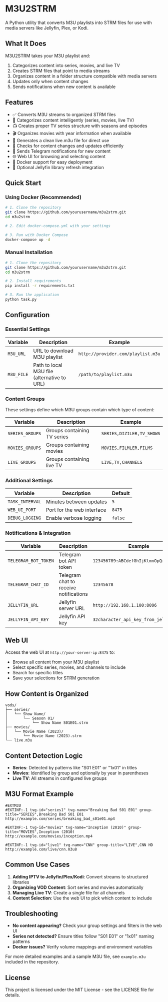 # M3U2STRM

A Python utility that converts M3U playlists into STRM files for use with media servers like Jellyfin, Plex, or Kodi.

## What It Does

M3U2STRM takes your M3U playlist and:
1. Categorizes content into series, movies, and live TV
2. Creates STRM files that point to media streams
3. Organizes content in a folder structure compatible with media servers
4. Updates only when content changes
5. Sends notifications when new content is available

## Features

- ✅ Converts M3U streams to organized STRM files
- 📁 Categorizes content intelligently (series, movies, live TV)
- 📺 Creates proper TV series structure with seasons and episodes
- 🎬 Organizes movies with year information when available
- 📡 Generates a clean live.m3u file for direct use
- 🔄 Checks for content changes and updates efficiently
- 📱 Sends Telegram notifications for new content
- 🌐 Web UI for browsing and selecting content
- 🐳 Docker support for easy deployment
- 🔄 Optional Jellyfin library refresh integration

## Quick Start

### Using Docker (Recommended)

```bash
# 1. Clone the repository
git clone https://github.com/yourusername/m3u2strm.git
cd m3u2strm

# 2. Edit docker-compose.yml with your settings

# 3. Run with Docker Compose
docker-compose up -d
```

### Manual Installation

```bash
# 1. Clone the repository
git clone https://github.com/yourusername/m3u2strm.git
cd m3u2strm

# 2. Install requirements
pip install -r requirements.txt

# 3. Run the application
python task.py
```

## Configuration

### Essential Settings

| Variable | Description | Example |
|----------|-------------|---------|
| `M3U_URL` | URL to download M3U playlist | `http://provider.com/playlist.m3u` |
| `M3U_FILE` | Path to local M3U file (alternative to URL) | `/path/to/playlist.m3u` |

### Content Groups
These settings define which M3U groups contain which type of content:

| Variable | Description | Example |
|----------|-------------|---------|
| `SERIES_GROUPS` | Groups containing TV series | `SERIES,DIZILER,TV_SHOWS` |
| `MOVIES_GROUPS` | Groups containing movies | `MOVIES,FILMLER,FILMS` |
| `LIVE_GROUPS` | Groups containing live TV | `LIVE,TV,CHANNELS` |

### Additional Settings

| Variable | Description | Default |
|----------|-------------|---------|
| `TASK_INTERVAL` | Minutes between updates | `5` |
| `WEB_UI_PORT` | Port for the web interface | `8475` |
| `DEBUG_LOGGING` | Enable verbose logging | `false` |

### Notifications & Integration

| Variable | Description | Example |
|----------|-------------|---------|
| `TELEGRAM_BOT_TOKEN` | Telegram bot API token | `123456789:ABCdefGhIjKlmnOpQrsTUVwxyz` |
| `TELEGRAM_CHAT_ID` | Telegram chat to receive notifications | `12345678` |
| `JELLYFIN_URL` | Jellyfin server URL | `http://192.168.1.100:8096` |
| `JELLYFIN_API_KEY` | Jellyfin API key | `32character_api_key_from_jellyfin` |

## Web UI

Access the web UI at `http://your-server-ip:8475` to:
- Browse all content from your M3U playlist
- Select specific series, movies, and channels to include
- Search for specific titles
- Save your selections for STRM generation

## How Content is Organized

```
vods/
├── series/
│   └── Show Name/
│       └── Season 01/
│           └── Show Name S01E01.strm
├── movies/
│   └── Movie Name (2023)/
│       └── Movie Name (2023).strm
└── live.m3u
```

## Content Detection Logic

- **Series**: Detected by patterns like "S01 E01" or "1x01" in titles
- **Movies**: Identified by group and optionally by year in parentheses
- **Live TV**: All streams in configured live groups

## M3U Format Example

```
#EXTM3U
#EXTINF:-1 tvg-id="series1" tvg-name="Breaking Bad S01 E01" group-title="SERIES",Breaking Bad S01 E01
http://example.com/series/breaking_bad_s01e01.mp4

#EXTINF:-1 tvg-id="movie1" tvg-name="Inception (2010)" group-title="MOVIES",Inception (2010)
http://example.com/movies/inception.mp4

#EXTINF:-1 tvg-id="live1" tvg-name="CNN" group-title="LIVE",CNN HD
http://example.com/live/cnn.m3u8
```

## Common Use Cases

1. **Adding IPTV to Jellyfin/Plex/Kodi**: Convert streams to structured libraries
2. **Organizing VOD Content**: Sort series and movies automatically
3. **Managing Live TV**: Create a single file for all channels
4. **Content Selection**: Use the web UI to pick which content to include

## Troubleshooting

- **No content appearing?** Check your group settings and filters in the web UI
- **Series not detected?** Ensure titles follow "S01 E01" or "1x01" naming patterns
- **Docker issues?** Verify volume mappings and environment variables

For more detailed examples and a sample M3U file, see `example.m3u` included in the repository.

## License

This project is licensed under the MIT License - see the LICENSE file for details.